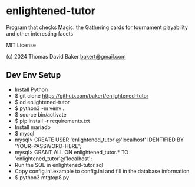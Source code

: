 # enlightened-tutor
Program that checks Magic: the Gathering cards for tournament playability and other interesting facets

MIT License

(c) 2024 Thomas David Baker <bakert@gmail.com>

## Dev Env Setup
- Install Python
- $ git clone https://github.com/bakert/enlightened-tutor
- $ cd enlightened-tutor
- $ python3 -m venv .
- $ source bin/activate
- $ pip install -r requirements.txt
- Install mariadb
- $ mysql
- mysql> CREATE USER 'enlightened_tutor'@'localhost' IDENTIFIED BY 'YOUR-PASSWORD-HERE';
- mysql> GRANT ALL ON enlightened_tutor.* TO 'enlightened_tutor'@'localhost';
- Run the SQL in enlightened-tutor.sql
- Copy config.ini.example to config.ini and fill in the database information
- $ python3 mtgtop8.py
